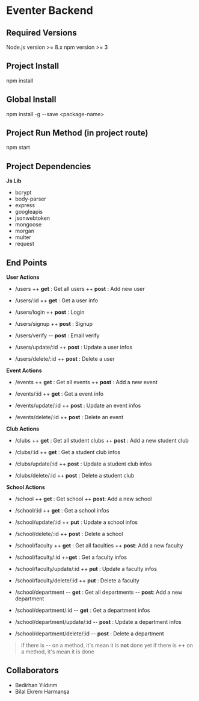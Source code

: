 
# Eventer Backend

## Required Versions
Node.js version >= 8.x
npm version >= 3

## Project Install
npm install

## Global Install
npm install -g --save \<package-name>

## Project Run Method (in project route)
npm start

## Project Dependencies
**Js Lib**
-   bcrypt
-   body-parser
-   express
-   googleapis
-   jsonwebtoken
-   mongoose
-   morgan
-   multer
-  request

## End Points
**User Actions**
- /users 
++ **get** : Get all users
++ **post** : Add new user

- /users/:id
++ **get** : Get a user info

- /users/login
++ **post** : Login

- /users/signup
++ **post** : Signup

- /users/verify
-- **post** : Email verify

- /users/update/:id
++ **post** : Update a user infos

- /users/delete/:id
++ **post** : Delete a user

**Event Actions**
- /events
++ **get** : Get all events
++ **post** : Add a new event

- /events/:id
++ **get** : Get a event info

- /events/update/:id
++ **post** : Update an event infos

- /events/delete/:id
++ **post** : Delete an event

**Club Actions**
- /clubs
++ **get** : Get all student clubs
++ **post** : Add a new student club

- /clubs/:id
++ **get** : Get a student club infos

- /clubs/update/:id
++ **post** : Update a student club infos

- /clubs/delete/:id
++ **post** : Delete a student club

**School Actions**
- /school
++ **get** : Get school
++ **post**: Add a new school

- /school/:id
++ **get** : Get a school infos

- /school/update/:id
++ **put** : Update a school infos

- /school/delete/:id
++ **post** : Delete a school

- /school/faculty
++ **get** : Get all faculties 
++ **post**: Add a new faculty

- /school/faculty/:id
++**get** : Get a faculty infos

- /school/faculty/update/:id
++ **put** : Update a faculty infos

- /school/faculty/delete/:id
++ **put** : Delete a faculty

- /school/department
-- **get** : Get all departments 
-- **post**: Add a new department

- /school/department/:id
-- **get** : Get a department infos

- /school/department/update/:id
-- **post** : Update a department infos

- /school/department/delete/:id
-- **post** : Delete a department

> if there is **--** on a method, it's mean it is **not** done yet
> if there is **++** on a method, it's mean it is done

## Collaborators
- Bedirhan Yıldırım
- Bilal Ekrem Harmanşa